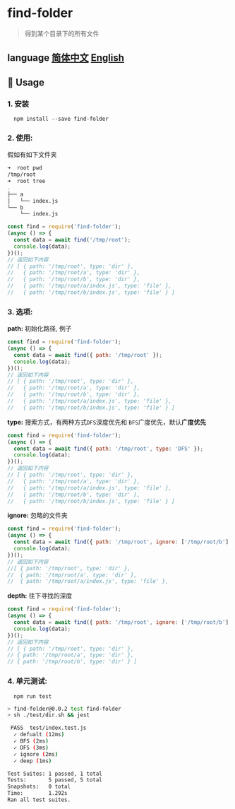 # find-folder

> 得到某个目录下的所有文件

## language [简体中文](https://github.com/AfterThreeYears/find-folder/blob/master/README-zh_CN.md) [English](https://github.com/AfterThreeYears/find-folder/blob/master/README.md)

## 🚀 Usage

### 1. 安装

```shell
  npm install --save find-folder
```

### 2. 使用:

假如有如下文件夹
```sh
➜  root pwd
/tmp/root
➜  root tree
.
├── a
│   └── index.js
└── b
    └── index.js
```

```javascript
const find = require('find-folder');
(async () => {
  const data = await find('/tmp/root');
  console.log(data);
})();
// 返回如下内容
// [ { path: '/tmp/root', type: 'dir' },
//   { path: '/tmp/root/a', type: 'dir' },
//   { path: '/tmp/root/b', type: 'dir' },
//   { path: '/tmp/root/a/index.js', type: 'file' },
//   { path: '/tmp/root/b/index.js', type: 'file' } ]
```

### 3. 选项:

**path:**
初始化路径, 例子
```javascript
const find = require('find-folder');
(async () => {
  const data = await find({ path: '/tmp/root' });
  console.log(data);
})();
// 返回如下内容
// [ { path: '/tmp/root', type: 'dir' },
//   { path: '/tmp/root/a', type: 'dir' },
//   { path: '/tmp/root/b', type: 'dir' },
//   { path: '/tmp/root/a/index.js', type: 'file' },
//   { path: '/tmp/root/b/index.js', type: 'file' } ]
```
**type:**
搜索方式，有两种方式`DFS`深度优先和 `BFS`广度优先，默认**广度优先**
```javascript
const find = require('find-folder');
(async () => {
  const data = await find({ path: '/tmp/root', type: 'DFS' });
  console.log(data);
})();
// 返回如下内容
// [ { path: '/tmp/root', type: 'dir' },
//   { path: '/tmp/root/a', type: 'dir' },
//   { path: '/tmp/root/a/index.js', type: 'file' },
//   { path: '/tmp/root/b', type: 'dir' },
//   { path: '/tmp/root/b/index.js', type: 'file' } ]
```
**ignore:**
忽略的文件夹
```javascript
const find = require('find-folder');
(async () => {
  const data = await find({ path: '/tmp/root', ignore: ['/tmp/root/b'] });
  console.log(data);
})();
// 返回如下内容
//[ { path: '/tmp/root', type: 'dir' },
//  { path: '/tmp/root/a', type: 'dir' },
//  { path: '/tmp/root/a/index.js', type: 'file' },
```

**depth:**
往下寻找的深度
```javascript
const find = require('find-folder');
(async () => {
  const data = await find({ path: '/tmp/root', ignore: ['/tmp/root/b'] });
  console.log(data);
})();
// 返回如下内容
// [ { path: '/tmp/root', type: 'dir' },
// { path: '/tmp/root/a', type: 'dir' },
// { path: '/tmp/root/b', type: 'dir' } ]
```

### 4. 单元测试:


```shell
  npm run test
```

```sh
> find-folder@0.0.2 test find-folder
> sh ./test/dir.sh && jest

 PASS  test/index.test.js
  ✓ defualt (12ms)
  ✓ BFS (2ms)
  ✓ DFS (3ms)
  ✓ ignore (2ms)
  ✓ deep (1ms)

Test Suites: 1 passed, 1 total
Tests:       5 passed, 5 total
Snapshots:   0 total
Time:        1.292s
Ran all test suites.
```

